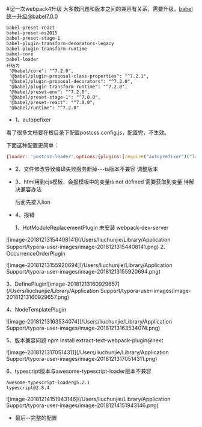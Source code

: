 #记一次webpack4升级
大多数问题和版本之间的兼容有关系，需要升级，babel统一升级@babel7.0.0

```
babel-preset-react
babel-preset-es2015
babel-preset-stage-1
babel-plugin-transform-decorators-legacy
babel-plugin-transform-runtime
babel-core
babel-loader
升级为
 "@babel/core": "^7.2.0",
 "@babel/plugin-proposal-class-properties": "^7.2.1",
 "@babel/plugin-proposal-decorators": "^7.2.0",
 "@babel/plugin-transform-runtime": "^7.2.0",
 "@babel/preset-env": "^7.2.0",
 "@babel/preset-stage-1": "^7.0.0",
 "@babel/preset-react": "^7.0.0",
 "@babel/runtime": "^7.2.0"
```

* 1、autopefixer  

看了很多文档要在根目录下配置postcss.config.js，配置完，不生效。

下面这种配置更简单：
```javascript
{loader: 'postcss-loader',options:{plugins:[require("autoprefixer")("last 100 versions")]}}
```
* 2、文件修改导致编译失败服务断掉---ts版本不兼容 调整版本

* 3、html用到ejs模板，会报模板中的变量is not defined   需要获取到变量  待解决兼容办法  

  后面先接入lion

* 4、报错

  1、HotModuleReplacementPlugin        未安装 webpack-dev-server

![image-20181213154408141](/Users/liuchunjie/Library/Application Support/typora-user-images/image-20181213154408141.png)
 2、OccurrenceOrderPlugin  

![image-20181213155920694](/Users/liuchunjie/Library/Application Support/typora-user-images/image-20181213155920694.png)

3、DefinePlugin![image-20181213160929657](/Users/liuchunjie/Library/Application Support/typora-user-images/image-20181213160929657.png)

4、NodeTemplatePlugin

![image-20181213163534074](/Users/liuchunjie/Library/Application Support/typora-user-images/image-20181213163534074.png)

5、版本兼容问题  npm install extract-text-webpack-plugin@next 

![image-20181213170514311](/Users/liuchunjie/Library/Application Support/typora-user-images/image-20181213170514311.png)

6、typescript版本与awesome-typescript-loader版本不兼容    

```
awesome-typescript-loader@5.2.1    
typescript@2.8.4
```

![image-20181214151943146](/Users/liuchunjie/Library/Application Support/typora-user-images/image-20181214151943146.png)



* 最后--完整的配置
```javascript

```



